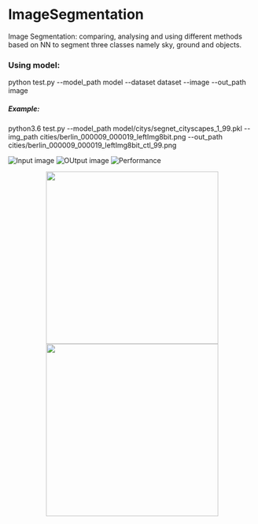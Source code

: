 # ImageSegmentation
Image Segmentation:
comparing, analysing and using different methods based on NN to segment three classes namely sky, ground and objects.

### Using model:
python test.py --model_path model --dataset dataset --image --out_path image

##### Example:
python3.6 test.py --model_path model/citys/segnet_cityscapes_1_99.pkl --img_path cities/berlin_000009_000019_leftImg8bit.png --out_path cities/berlin_000009_000019_leftImg8bit_ctl_99.png

![Input image](https://github.com/Thesis-Dominique/ImageSegmentation/blob/master/cities/rberlin_000010_000019_leftImg8bit.png)
![OUtput image](https://github.com/Thesis-Dominique/ImageSegmentation/blob/master/cities/berlin_000010_000019_leftImg8bit_ctl_99.png)
![Performance](https://github.com/Thesis-Dominique/ImageSegmentation/blob/master/cities/comb001.jpg)
<p align="center">
  <img src="https://github.com/Thesis-Dominique/ImageSegmentation/blob/master/cities/rberlin_000010_000019_leftImg8bit.png" width="350"/>
  <img src="https://github.com/Thesis-Dominique/ImageSegmentation/blob/master/cities/berlin_000010_000019_leftImg8bit_ctl_99.png" width="350"/>
</p>
  
